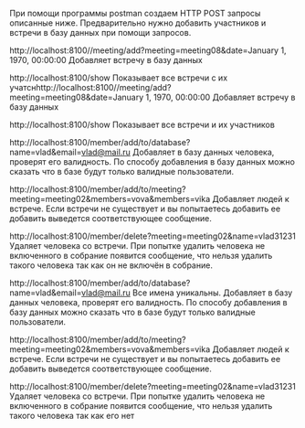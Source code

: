 При помощи программы postman  создаем HTTP POST запросы описанные ниже.
Предварительно нужно добавить участников и встречи в базу данных при помощи запросов.


http://localhost:8100//meeting/add?meeting=meeting08&date=January 1, 1970, 00:00:00
Добавляет встречу в базу данных


http://localhost:8100/show
Показывает все встречи с их учатснhttp://localhost:8100//meeting/add?meeting=meeting08&date=January 1, 1970, 00:00:00
Добавляет встречу в базу данных


http://localhost:8100/show
Показывает все встречи и их участников 


http://localhost:8100/member/add/to/database?name=vlad&email=vlad@mail.ru
Добавляет в базу данных человека, проверят его валидность. 
По способу добавления в базу данных  можно сказать что в базе будут только валидные пользователи.


http://localhost:8100/member/add/to/meeting?meeting=meeting02&members=vova&members=vika
Добавляет людей к встрече. 
Если встречи не существует и вы попытаетесь добавить ее добавить выведется соответствующее сообщение.


http://localhost:8100/member/delete?meeting=meeting02&name=vlad31231
Удаляет человека со встречи. 
При попытке удалить человека не включенного в собрание появится сообщение, 
что нельзя удалить такого человека так как он не включён в собрание.


http://localhost:8100/member/add/to/database?name=vlad&email=vlad@mail.ru
Все имена уникальны.
Добавляет в базу данных человека, проверят его валидность. 
По способу добавления в базу данных  можно сказать что в базе будут только валидные пользователи.


http://localhost:8100/member/add/to/meeting?meeting=meeting02&members=vova&members=vika
Добавляет людей к встрече. 
Если встречи не существует и вы попытаетесь добавить ее добавить выведется соответствующее сообщение.


http://localhost:8100/member/delete?meeting=meeting02&name=vlad31231
Удаляет человека со встречи. 
При попытке удалить человека не включенного в собрание появится сообщение, 
что нельзя удалить такого человека так как его нет 
